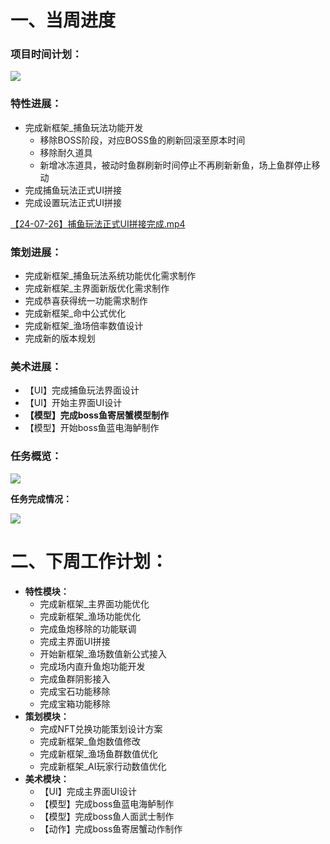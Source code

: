 # 一、当周进度
### 项目时间计划：
![](https://cdn.nlark.com/yuque/0/2024/png/12926950/1721990363797-214b34f7-e236-4a9e-933d-113fa4240e81.png)

### 特性进展：
+ 完成新框架_捕鱼玩法功能开发
    - 移除BOSS阶段，对应BOSS鱼的刷新回滚至原本时间
    - 移除耐久道具
    - 新增冰冻道具，被动时鱼群刷新时间停止不再刷新新鱼，场上鱼群停止移动
+ 完成捕鱼玩法正式UI拼接
+ 完成设置玩法正式UI拼接

[【24-07-26】捕鱼玩法正式UI拼接完成.mp4](https://snh48group.yuque.com/attachments/yuque/0/2024/mp4/12926950/1721990419067-480f7a59-34eb-44dc-8535-9d70fd01d2c0.mp4)

### 策划进展：
+ 完成新框架_捕鱼玩法系统功能优化需求制作
+ 完成新框架_主界面新版优化需求制作
+ 完成恭喜获得统一功能需求制作
+ 完成新框架_命中公式优化
+ 完成新框架_渔场倍率数值设计
+ 完成新的版本规划

### 美术进展：
+ 【UI】完成捕鱼玩法界面设计
+ 【UI】开始主界面UI设计
+ **【模型】完成boss鱼寄居蟹模型制作**
+ 【模型】开始boss鱼蓝电海鲈制作

### 任务概览：
![](https://cdn.nlark.com/yuque/0/2024/png/12926950/1721989705131-9945a3c9-3793-4d06-a36e-742ffe87af07.png)

**任务完成情况：**

![](https://cdn.nlark.com/yuque/0/2024/png/12926950/1721989723887-028e63da-f363-4c10-bd8e-fb3698097681.png)

# 二、下周工作计划：
+ **特性模块：**
    - 完成新框架_主界面功能优化
    - 完成新框架_渔场功能优化
    - 完成鱼炮移除的功能联调  
    - 完成主界面UI拼接  
    - 开始新框架_渔场数值新公式接入
    - 完成场内直升鱼炮功能开发
    - 完成鱼群阴影接入
    - 完成宝石功能移除
    - 完成宝箱功能移除
+ **策划模块：**
    - 完成NFT兑换功能策划设计方案
    - 完成新框架_鱼炮数值修改
    - 完成新框架_渔场鱼群数值优化
    - 完成新框架_AI玩家行动数值优化
+ **美术模块：**
    - 【UI】完成主界面UI设计
    - 【模型】完成boss鱼蓝电海鲈制作
    - 【模型】完成boss鱼人面武士制作
    - 【动作】完成boss鱼寄居蟹动作制作



